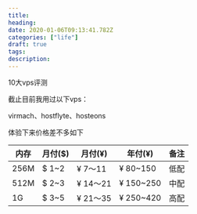 ```yaml
---
title:  
heading: 
date: 2020-01-06T09:13:41.782Z
categories: ["life"]
draft: true
tags: 
description: 
---
```


10大vps评测

截止目前我用过以下vps：

virmach、hostflyte、hosteons

体验下来价格差不多如下

|  内存   |  月付($)   | 月付(¥)|  年付(¥) | 备注
| --- | --- |--- |--- |--- |
| 256M |$ 1~2 | ¥ 7～11| ¥ 80~150 | 低配
| 512M | $ 2~3  | ¥ 14～21| ¥ 150~250 | 中配
| 1G  | $ 3~5  | ¥ 21～35 | ¥ 250~420 | 高配

